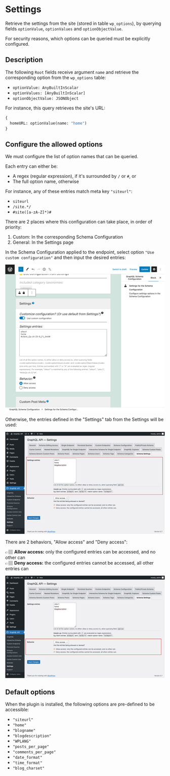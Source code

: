 # Settings

Retrieve the settings from the site (stored in table `wp_options`), by querying fields `optionValue`, `optionValues` and `optionObjectValue`.

For security reasons, which options can be queried must be explicitly configured.

## Description

The following `Root` fields receive argument `name` and retrieve the corresponding option from the `wp_options` table:

- `optionValue: AnyBuiltInScalar`
- `optionValues: [AnyBuiltInScalar]`
- `optionObjectValue: JSONObject`

For instance, this query retrieves the site's URL:

```graphql
{
  homeURL: optionValue(name: "home")
}
```

## Configure the allowed options

We must configure the list of option names that can be queried.

Each entry can either be:

- A regex (regular expression), if it's surrounded by `/` or `#`, or
- The full option name, otherwise

For instance, any of these entries match meta key `"siteurl"`:

- `siteurl`
- `/site.*/`
- `#site([a-zA-Z]*)#`

There are 2 places where this configuration can take place, in order of priority:

1. Custom: In the corresponding Schema Configuration
2. General: In the Settings page

In the Schema Configuration applied to the endpoint, select option `"Use custom configuration"` and then input the desired entries:

![Defining the entries in the Schema Configuration](../../images/schema-configuration-settings-entries.png "Defining the entries in the Schema Configuration")

Otherwise, the entries defined in the "Settings" tab from the Settings will be used:

![Defining the entries in the Settings](../../images/settings-settings-entries.jpg "Defining the entries in the Settings")

There are 2 behaviors, "Allow access" and "Deny access":

👉🏽 <strong>Allow access:</strong> only the configured entries can be accessed, and no other can<br/>
👉🏽 <strong>Deny access:</strong> the configured entries cannot be accessed, all other entries can

![Defining the access behavior](../../images/schema-configuration-settings-behavior.jpg "Defining the access behavior")

## Default options

When the plugin is installed, the following options are pre-defined to be accessible:

- `"siteurl"`
- `"home"`
- `"blogname"`
- `"blogdescription"`
- `"WPLANG"`
- `"posts_per_page"`
- `"comments_per_page"`
- `"date_format"`
- `"time_format"`
- `"blog_charset"`
